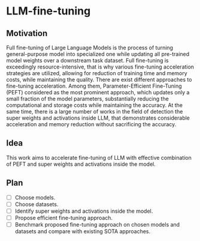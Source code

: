 # LLM-fine-tuning
## Motivation
Full fine-tuning of Large Language Models is the process of turning general-purpose model into specialized one while updating all pre-trained model weights over a downstream task dataset. Full fine-tuning is exceedingly resource-intensive, that is why various fine-tuning acceleration strategies are utilized, allowing for reduction of training time and memory costs, while maintaining the quality. There are exist different approaches to fine-tuning acceleration. Among them, Parameter-Efficient Fine-Tuning (PEFT) considered as the most prominent approach, which updates only a small fraction of the model parameters, substantially reducing the computational and storage costs while maintaining the accuracy. At the same time, there is a large number of works in the field of detection the super weights and activations inside LLM, that demonstrates considerable acceleration and memory reduction without sacrificing the accuracy.

## Idea
This work aims to accelerate fine-tuning of LLM with effective combination of PEFT and super weights and activations inside the model. 

## Plan
- [ ] Choose models.
- [ ] Choose datasets.
- [ ] Identify super weights and activations inside the model.
- [ ] Propose efficient fine-tuning approach.
- [ ] Benchmark proposed fine-tuning approach on chosen models and datasets and compare with existing SOTA approaches.
